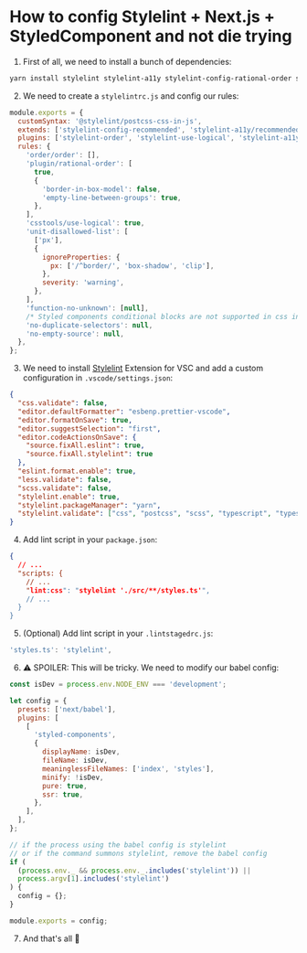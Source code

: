 # How to config Stylelint + Next.js + StyledComponent and not die trying

1. First of all, we need to install a bunch of dependencies:

```sh
yarn install stylelint stylelint-a11y stylelint-config-rational-order stylelint-config-recommended stylelint-config-standard stylelint-config-styled-components stylelint-order stylelint-use-logical @stylelint/postcss-css-in-js postcss postcss-scss postcss-syntax
```

2. We need to create a `stylelintrc.js` and config our rules:

```js
module.exports = {
  customSyntax: '@stylelint/postcss-css-in-js',
  extends: ['stylelint-config-recommended', 'stylelint-a11y/recommended', 'stylelint-config-rational-order'],
  plugins: ['stylelint-order', 'stylelint-use-logical', 'stylelint-a11y', 'stylelint-config-rational-order/plugin'],
  rules: {
    'order/order': [],
    'plugin/rational-order': [
      true,
      {
        'border-in-box-model': false,
        'empty-line-between-groups': true,
      },
    ],
    'csstools/use-logical': true,
    'unit-disallowed-list': [
      ['px'],
      {
        ignoreProperties: {
          px: ['/^border/', 'box-shadow', 'clip'],
        },
        severity: 'warning',
      },
    ],
    'function-no-unknown': [null],
    /* Styled components conditional blocks are not supported in css in js stylelint's implementation, and it throws false positives */
    'no-duplicate-selectors': null,
    'no-empty-source': null,
  },
};
```

3. We need to install [Stylelint](https://marketplace.visualstudio.com/items?itemName=stylelint.vscode-stylelint) Extension for VSC and add a custom configuration in `.vscode/settings.json`:
```json
{
  "css.validate": false,
  "editor.defaultFormatter": "esbenp.prettier-vscode",
  "editor.formatOnSave": true,
  "editor.suggestSelection": "first",
  "editor.codeActionsOnSave": {
    "source.fixAll.eslint": true,
    "source.fixAll.stylelint": true
  },
  "eslint.format.enable": true,
  "less.validate": false,
  "scss.validate": false,
  "stylelint.enable": true,
  "stylelint.packageManager": "yarn",
  "stylelint.validate": ["css", "postcss", "scss", "typescript", "typescriptreact"]
}
```

4. Add lint script in your `package.json`:
```json
{
  // ...
  "scripts: {
    // ...
    "lint:css": "stylelint './src/**/styles.ts'",
    // ...
  }
}
```

5. (Optional) Add lint script in your `.lintstagedrc.js`:

```js
'styles.ts': 'stylelint',
```

6. ⚠️ SPOILER: This will be tricky. We need to modify our babel config:

```js
const isDev = process.env.NODE_ENV === 'development';

let config = {
  presets: ['next/babel'],
  plugins: [
    [
      'styled-components',
      {
        displayName: isDev,
        fileName: isDev,
        meaninglessFileNames: ['index', 'styles'],
        minify: !isDev,
        pure: true,
        ssr: true,
      },
    ],
  ],
};

// if the process using the babel config is stylelint
// or if the command summons stylelint, remove the babel config
if (
  (process.env._ && process.env._.includes('stylelint')) ||
  process.argv[1].includes('stylelint')
) {
  config = {};
}

module.exports = config;
```

7. And that's all 🚀